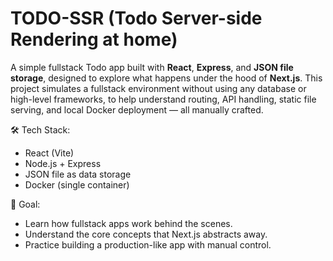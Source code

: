 # TODO-SSR (Todo Server-side Rendering at home)
A simple fullstack Todo app built with **React**, **Express**, and **JSON file storage**, designed to explore what happens under the hood of **Next.js**. This project simulates a fullstack environment without using any database or high-level frameworks, to help understand routing, API handling, static file serving, and local Docker deployment — all manually crafted.

🛠️ Tech Stack:
- React (Vite)
- Node.js + Express
- JSON file as data storage
- Docker (single container)

🎯 Goal:
- Learn how fullstack apps work behind the scenes.
- Understand the core concepts that Next.js abstracts away.
- Practice building a production-like app with manual control.
